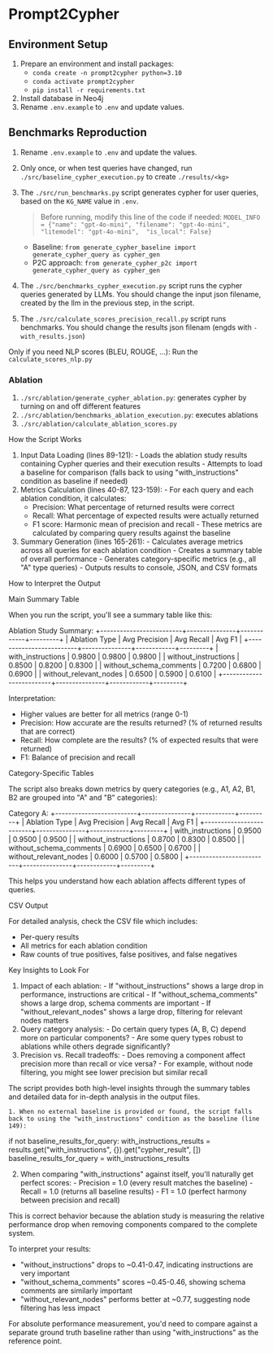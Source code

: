 # Prompt2Cypher

## Environment Setup

1. Prepare an environment and install packages:
   - `conda create -n prompt2cypher python=3.10`
   - `conda activate prompt2cypher`
   - `pip install -r requirements.txt`
2. Install database in Neo4j
3. Rename `.env.example` to `.env` and update values.

## Benchmarks Reproduction

1. Rename `.env.example` to `.env` and update the values.

1. Only once, or when test queries have changed, run `./src/baseline_cypher_execution.py` to create `./results/<kg>`

1. The `./src/run_benchmarks.py` script generates cypher for user queries, based on the `KG_NAME` value in `.env`.
    > Before running, modify this line of the code if needed: `MODEL_INFO = {"name": "gpt-4o-mini", "filename": "gpt-4o-mini", "litemodel": "gpt-4o-mini",  "is_local": False}`
    - Baseline: `from generate_cypher_baseline import generate_cypher_query as cypher_gen`
    - P2C approach: `from generate_cypher_p2c import generate_cypher_query as cypher_gen`
  
1. The `./src/benchmarks_cypher_execution.py` script runs the cypher queries generated by LLMs. You should change the input json filename, created by the llm in the previous step, in the script.

1. The `./src/calculate_scores_precision_recall.py` script runs benchmarks. You should change the results json filenam (engds with `-with_results.json`)

Only if you need NLP scores (BLEU, ROUGE, ...): Run the `calculate_scores_nlp.py`

### Ablation
1. `./src/ablation/generate_cypher_ablation.py`: generates cypher by turning on and off different features
1. `./src/ablation/benchmarks_ablation_execution.py`: executes ablations
1. `./src/ablation/calculate_ablation_scores.py`

 How the Script Works

  1. Input Data Loading (lines 89-121):
    - Loads the ablation study results containing Cypher queries and their execution results
    - Attempts to load a baseline for comparison (falls back to using "with_instructions" condition as baseline if needed)
  2. Metrics Calculation (lines 40-87, 123-159):
    - For each query and each ablation condition, it calculates:
        - Precision: What percentage of returned results were correct
      - Recall: What percentage of expected results were actually returned
      - F1 score: Harmonic mean of precision and recall
    - These metrics are calculated by comparing query results against the baseline
  3. Summary Generation (lines 165-261):
    - Calculates average metrics across all queries for each ablation condition
    - Creates a summary table of overall performance
    - Generates category-specific metrics (e.g., all "A" type queries)
    - Outputs results to console, JSON, and CSV formats

  How to Interpret the Output

  Main Summary Table

  When you run the script, you'll see a summary table like this:

  Ablation Study Summary:
  +-------------------------+---------------+------------+---------+
  | Ablation Type           | Avg Precision | Avg Recall | Avg F1  |
  +-------------------------+---------------+------------+---------+
  | with_instructions       | 0.9800        | 0.9800     | 0.9800  |
  | without_instructions    | 0.8500        | 0.8200     | 0.8300  |
  | without_schema_comments | 0.7200        | 0.6800     | 0.6900  |
  | without_relevant_nodes  | 0.6500        | 0.5900     | 0.6100  |
  +-------------------------+---------------+------------+---------+

  Interpretation:
  - Higher values are better for all metrics (range 0-1)
  - Precision: How accurate are the results returned? (% of returned results that are correct)
  - Recall: How complete are the results? (% of expected results that were returned)
  - F1: Balance of precision and recall

  Category-Specific Tables

  The script also breaks down metrics by query categories (e.g., A1, A2, B1, B2 are grouped into "A" and "B" categories):

  Category A:
  +-------------------------+---------------+------------+---------+
  | Ablation Type           | Avg Precision | Avg Recall | Avg F1  |
  +-------------------------+---------------+------------+---------+
  | with_instructions       | 0.9500        | 0.9500     | 0.9500  |
  | without_instructions    | 0.8700        | 0.8300     | 0.8500  |
  | without_schema_comments | 0.6900        | 0.6500     | 0.6700  |
  | without_relevant_nodes  | 0.6000        | 0.5700     | 0.5800  |
  +-------------------------+---------------+------------+---------+

  This helps you understand how each ablation affects different types of queries.

  CSV Output

  For detailed analysis, check the CSV file which includes:
  - Per-query results
  - All metrics for each ablation condition
  - Raw counts of true positives, false positives, and false negatives

  Key Insights to Look For

  1. Impact of each ablation:
    - If "without_instructions" shows a large drop in performance, instructions are critical
    - If "without_schema_comments" shows a large drop, schema comments are important
    - If "without_relevant_nodes" shows a large drop, filtering for relevant nodes matters
  2. Query category analysis:
    - Do certain query types (A, B, C) depend more on particular components?
    - Are some query types robust to ablations while others degrade significantly?
  3. Precision vs. Recall tradeoffs:
    - Does removing a component affect precision more than recall or vice versa?
    - For example, without node filtering, you might see lower precision but similar recall

  The script provides both high-level insights through the summary tables and detailed data for in-depth analysis in the output files.

    1. When no external baseline is provided or found, the script falls back to using the "with_instructions" condition as the baseline (line 149):
  if not baseline_results_for_query:
      with_instructions_results = results.get("with_instructions", {}).get("cypher_result", [])
      baseline_results_for_query = with_instructions_results

  2. When comparing "with_instructions" against itself, you'll naturally get perfect scores:
    - Precision = 1.0 (every result matches the baseline)
    - Recall = 1.0 (returns all baseline results)
    - F1 = 1.0 (perfect harmony between precision and recall)

  This is correct behavior because the ablation study is measuring the relative performance drop when removing components compared to the complete system.

  To interpret your results:
  - "without_instructions" drops to ~0.41-0.47, indicating instructions are very important
  - "without_schema_comments" scores ~0.45-0.46, showing schema comments are similarly important
  - "without_relevant_nodes" performs better at ~0.77, suggesting node filtering has less impact

  For absolute performance measurement, you'd need to compare against a separate ground truth baseline rather than using "with_instructions" as the reference point.